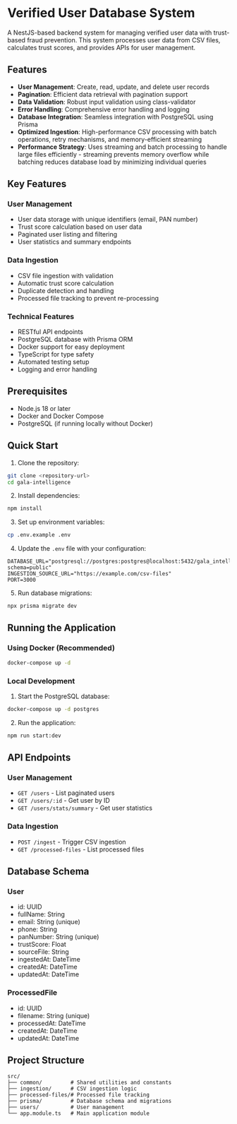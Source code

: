 # Verified User Database System

A NestJS-based backend system for managing verified user data with trust-based fraud prevention. This system processes user data from CSV files, calculates trust scores, and provides APIs for user management.

## Features

- **User Management**: Create, read, update, and delete user records
- **Pagination**: Efficient data retrieval with pagination support
- **Data Validation**: Robust input validation using class-validator
- **Error Handling**: Comprehensive error handling and logging
- **Database Integration**: Seamless integration with PostgreSQL using Prisma
- **Optimized Ingestion**: High-performance CSV processing with batch operations, retry mechanisms, and memory-efficient streaming
- **Performance Strategy**: Uses streaming and batch processing to handle large files efficiently - streaming prevents memory overflow while batching reduces database load by minimizing individual queries

## Key Features

### User Management
- User data storage with unique identifiers (email, PAN number)
- Trust score calculation based on user data
- Paginated user listing and filtering
- User statistics and summary endpoints

### Data Ingestion
- CSV file ingestion with validation
- Automatic trust score calculation
- Duplicate detection and handling
- Processed file tracking to prevent re-processing

### Technical Features
- RESTful API endpoints
- PostgreSQL database with Prisma ORM
- Docker support for easy deployment
- TypeScript for type safety
- Automated testing setup
- Logging and error handling

## Prerequisites

- Node.js 18 or later
- Docker and Docker Compose
- PostgreSQL (if running locally without Docker)

## Quick Start

1. Clone the repository:
```bash
git clone <repository-url>
cd gala-intelligence
```

2. Install dependencies:
```bash
npm install
```

3. Set up environment variables:
```bash
cp .env.example .env
```

4. Update the `.env` file with your configuration:
```
DATABASE_URL="postgresql://postgres:postgres@localhost:5432/gala_intelligence?schema=public"
INGESTION_SOURCE_URL="https://example.com/csv-files"
PORT=3000
```

5. Run database migrations:
```bash
npx prisma migrate dev
```

## Running the Application

### Using Docker (Recommended)
```bash
docker-compose up -d
```

### Local Development
1. Start the PostgreSQL database:
```bash
docker-compose up -d postgres
```

2. Run the application:
```bash
npm run start:dev
```

## API Endpoints

### User Management
- `GET /users` - List paginated users
- `GET /users/:id` - Get user by ID
- `GET /users/stats/summary` - Get user statistics

### Data Ingestion
- `POST /ingest` - Trigger CSV ingestion
- `GET /processed-files` - List processed files

## Database Schema

### User
- id: UUID
- fullName: String
- email: String (unique)
- phone: String
- panNumber: String (unique)
- trustScore: Float
- sourceFile: String
- ingestedAt: DateTime
- createdAt: DateTime
- updatedAt: DateTime

### ProcessedFile
- id: UUID
- filename: String (unique)
- processedAt: DateTime
- createdAt: DateTime
- updatedAt: DateTime

## Project Structure

```
src/
├── common/         # Shared utilities and constants
├── ingestion/      # CSV ingestion logic
├── processed-files/# Processed file tracking
├── prisma/         # Database schema and migrations
├── users/          # User management
└── app.module.ts   # Main application module
```

